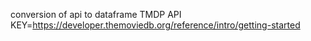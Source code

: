 conversion of api to dataframe
TMDP API KEY=https://developer.themoviedb.org/reference/intro/getting-started
